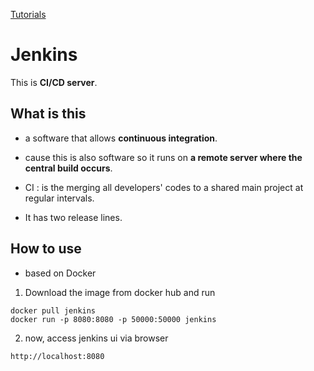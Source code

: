 [Tutorials](https://www.tutorialspoint.com/jenkins/jenkins_overview.htm)  

# Jenkins  

 This is **CI/CD server**.
 

## What is this  
  * a software that allows **continuous integration**.  
  * cause this is also software so it runs on **a remote server where the central build occurs**.  
  * CI : is the merging all developers' codes to a shared main project at regular intervals.  
  
  * It has two release lines.  
 
 
## How to use  

  * based on Docker  
  1. Download the image from docker hub and run    
  ```
  docker pull jenkins
  docker run -p 8080:8080 -p 50000:50000 jenkins
  ```
  
  2. now, access jenkins ui via browser  
  ```
  http://localhost:8080
  ```
   
   
  
  
